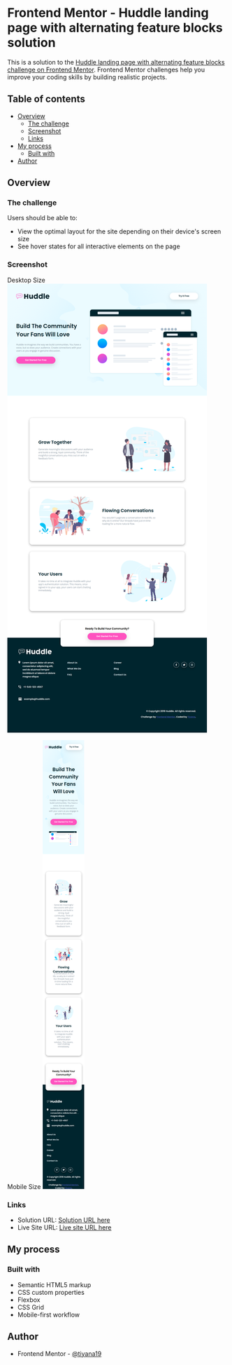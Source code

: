 # Frontend Mentor - Huddle landing page with alternating feature blocks solution

This is a solution to the [Huddle landing page with alternating feature blocks challenge on Frontend Mentor](https://www.frontendmentor.io/challenges/huddle-landing-page-with-alternating-feature-blocks-5ca5f5981e82137ec91a5100). Frontend Mentor challenges help you improve your coding skills by building realistic projects.

## Table of contents

- [Overview](#overview)
  - [The challenge](#the-challenge)
  - [Screenshot](#screenshot)
  - [Links](#links)
- [My process](#my-process)
  - [Built with](#built-with)
- [Author](#author)

## Overview

### The challenge

Users should be able to:

- View the optimal layout for the site depending on their device's screen size
- See hover states for all interactive elements on the page

### Screenshot

Desktop Size
![Desktop Size Screenshot](images/desktop-screenshot.png)

Mobile Size
![Mobile Size Screenshot](images/mobile-screenshot.png)

### Links

- Solution URL: [Solution URL here](https://github.com/Tiyana19/huddle-landing-page-with-alternating-feature-blocks)
- Live Site URL: [Live site URL here](https://tiyana19.github.io/huddle-landing-page-with-alternating-feature-blocks/)

## My process

### Built with

- Semantic HTML5 markup
- CSS custom properties
- Flexbox
- CSS Grid
- Mobile-first workflow

## Author

- Frontend Mentor - [@tiyana19](https://www.frontendmentor.io/profile/Tiyana19)
